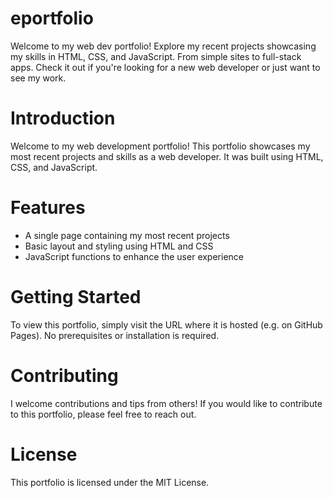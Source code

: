 # eportfolio
Welcome to my web dev portfolio! Explore my recent projects showcasing my skills in HTML, CSS, and JavaScript. From simple sites to full-stack apps. Check it out if you're looking for a new web developer or just want to see my work.


# Introduction

Welcome to my web development portfolio! This portfolio showcases my most recent projects and skills as a web developer. It was built using HTML, CSS, and JavaScript.

# Features

* A single page containing my most recent projects
* Basic layout and styling using HTML and CSS
* JavaScript functions to enhance the user experience

# Getting Started

To view this portfolio, simply visit the URL where it is hosted (e.g. on GitHub Pages). No prerequisites or installation is required.

# Contributing

I welcome contributions and tips from others! If you would like to contribute to this portfolio, please feel free to reach out.

# License

This portfolio is licensed under the MIT License.
